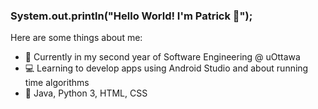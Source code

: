 ### System.out.println("Hello World! I'm Patrick 👋");

Here are some things about me:

- 🏫 Currently in my second year of Software Engineering @ uOttawa
- 💻 Learning to develop apps using Android Studio and about running time algorithms
- 💬 Java, Python 3, HTML, CSS
